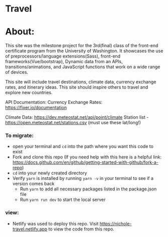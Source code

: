 # Travel

 # About:

 This site was the milestone project for the 3rd(final) class of the front-end certificate program from the University of Washington. It showcases the use of preprocessors/language extensions(Sass), front-end frameworks(Vue/bootstrap), Dynamic data from an APIs, transitions/animations, and JavaScript functions that work on a wide range of devices.

 This site will include travel destinations, climate data, currency exchange rates, and itinerary ideas. This site should inspire others to travel and explore new countries.

 API Documentation:
 Currency Exchange Rates:
 https://fixer.io/documentation

 Climate Data:
 https://dev.meteostat.net/api/point/climate
 Station list - https://open.meteostat.net/stations.csv (must use these lat/long!)


 ### To migrate:
 -	open your terminal and `cd` into the path where you want this code to exist
 -	Fork and clone this repo (If you need help with this here is a helpful link:
   https://docs.github.com/en/github/getting-started-with-github/fork-a-repo)
 -	`cd` into your newly created directory
 -	Verify `yarn` is installed by running `yarn -v` in your terminal to see if a version comes back
 	- 	Run `yarn` to add all necessary packages listed in the package.json file
 	-	Run `yarn run dev` to start the local server


 ### view:
 - 	Netlify was used to deploy this repo. Visit https://nichole-travel.netlify.app to view the code from this repo.
